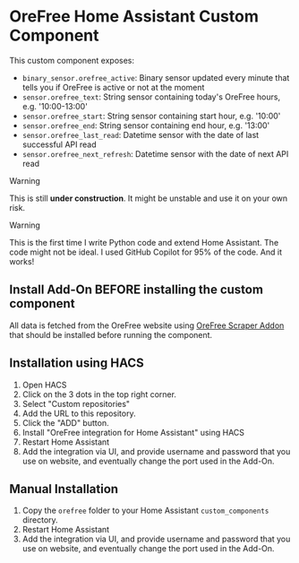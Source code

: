 # OreFree Home Assistant Custom Component

This custom component exposes:

- `binary_sensor.orefree_active`: Binary sensor updated every minute that tells you if OreFree is active or not at the moment
- `sensor.orefree_text`: String sensor containing today's OreFree hours, e.g. '10:00-13:00'
- `sensor.orefree_start`: String sensor containing start hour, e.g. '10:00'
- `sensor.orefree_end`: String sensor containing end hour, e.g. '13:00'
- `sensor.orefree_last_read`: Datetime sensor with the date of last successful API read
- `sensor.orefree_next_refresh`: Datetime sensor with the date of next API read

> [!WARNING]
> This is still **under construction**. It might be unstable and use it on your
> own risk.

> [!WARNING]
> This is the first time I write Python code and extend Home Assistant. The code might
> not be ideal. I used GitHub Copilot for 95% of the code. And it works!


## Install Add-On BEFORE installing the custom component

All data is fetched from the OreFree website using [OreFree Scraper Addon](https://github.com/geniodelmale/ha-addon-orefree) that should be installed before running the component.

## Installation using HACS

1. Open HACS
2. Click on the 3 dots in the top right corner.
3. Select "Custom repositories"
4. Add the URL to this repository.
5. Click the "ADD" button.
6. Install "OreFree integration for Home Assistant" using HACS
7. Restart Home Assistant
8. Add the integration via UI, and provide username and password that you use on website, and eventually change the port used in the Add-On.

## Manual Installation

1. Copy the `orefree` folder to your Home Assistant `custom_components` directory.
2. Restart Home Assistant
3. Add the integration via UI, and provide username and password that you use on website, and eventually change the port used in the Add-On.
